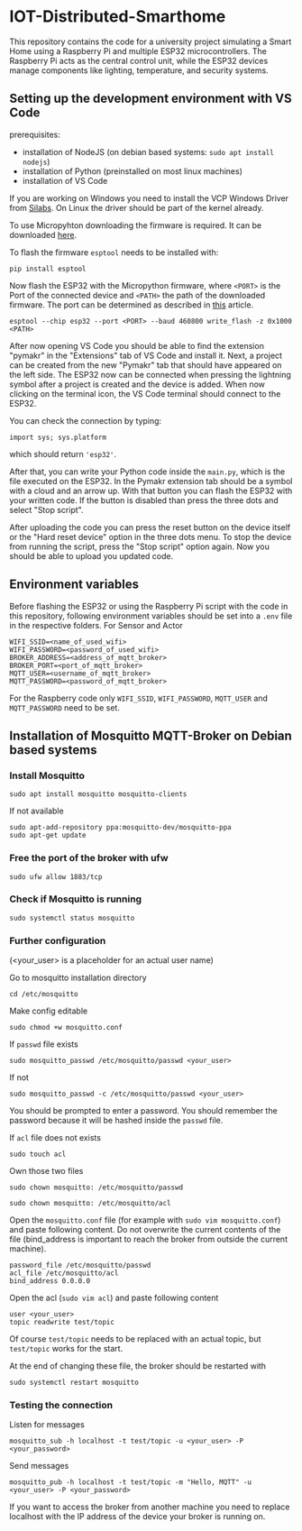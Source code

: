 # IOT-Distributed-Smarthome
This repository contains the code for a university project simulating a Smart Home using a Raspberry Pi and multiple ESP32 microcontrollers. The Raspberry Pi acts as the central control unit, while the ESP32 devices manage components like lighting, temperature, and security systems.

## Setting up the development environment with VS Code
prerequisites:
- installation of NodeJS (on debian based systems: ```sudo apt install nodejs```)
- installation of Python (preinstalled on most linux machines)
- installation of VS Code

If you are working on Windows you need to install the VCP Windows Driver from
[Silabs](https://www.silabs.com/developers/usb-to-uart-bridge-vcp-drivers?tab=downloads). On Linux the driver should be part of the kernel already.

To use Micropyhton downloading the firmware is required. It can be downloaded
[here](https://www.micropython.org/download/ESP32_GENERIC/).

To flash the firmware ```esptool``` needs to be installed with:
```
pip install esptool
```
Now flash the ESP32 with the Micropython firmware, where ```<PORT>``` is the Port
of the connected device and ```<PATH>``` the path of the downloaded firmware.
The port can be determined as described in [this](https://docs.espressif.com/projects/esp-idf/en/latest/esp32/get-started/establish-serial-connection.html#check-port-on-windows) article.
```
esptool --chip esp32 --port <PORT> --baud 460800 write_flash -z 0x1000 <PATH>
```

After now opening VS Code you should be able to find the extension "pymakr" in the "Extensions" tab of VS Code and install it. Next, a project can be created from the new "Pymakr" tab that should have appeared on the left side. The ESP32 now can be connected when pressing the lightning symbol after a project is created and the device is added. When now clicking on the terminal icon, the VS Code terminal should connect to the ESP32.

You can check the connection by typing:
```
import sys; sys.platform
```
which should return ```'esp32'```.

After that, you can write your Python code inside the ```main.py```, which is the file executed on the ESP32. In the Pymakr extension tab should be a symbol with a cloud and an arrow up. With that button you can flash the ESP32 with your written code. If the button is disabled than press the three dots and select "Stop script".

After uploading the code you can press the reset button on the device itself or the "Hard reset device" option in the three dots menu. To stop the device from running the script, press the "Stop script" option again. Now you should be able to upload you updated code.

## Environment variables
Before flashing the ESP32 or using the Raspberry Pi script with the code in this repository, following environment variables should be set into a
```.env``` file in the respective folders.
For Sensor and Actor
```
WIFI_SSID=<name_of_used_wifi>
WIFI_PASSWORD=<password_of_used_wifi>
BROKER_ADDRESS=<address_of_mqtt_broker>
BROKER_PORT=<port_of_mqtt_broker>
MQTT_USER=<username_of_mqtt_broker>
MQTT_PASSWORD=<password_of_mqtt_broker>
```

For the Raspberry code only ```WIFI_SSID```, ```WIFI_PASSWORD```, ```MQTT_USER``` and ```MQTT_PASSWORD``` need to be set.

## Installation of Mosquitto MQTT-Broker on Debian based systems

### Install Mosquitto
```
sudo apt install mosquitto mosquitto-clients
```

If not available
```
sudo apt-add-repository ppa:mosquitto-dev/mosquitto-ppa
sudo apt-get update
```
### Free the port of the broker with ufw
```
sudo ufw allow 1883/tcp
```
### Check if Mosquitto is running
```
sudo systemctl status mosquitto
```
### Further configuration
(<your_user> is a placeholder for an actual user name)

Go to mosquitto installation directory
```
cd /etc/mosquitto
```
Make config editable
```
sudo chmod +w mosquitto.conf
```
If ```passwd``` file exists
```
sudo mosquitto_passwd /etc/mosquitto/passwd <your_user>
```
If not 
```
sudo mosquitto_passwd -c /etc/mosquitto/passwd <your_user>
```
You should be prompted to enter a password. You should remember the password
because it will be hashed inside the ```passwd``` file.

If ```acl``` file does not exists
```
sudo touch acl
```
Own those two files
```
sudo chown mosquitto: /etc/mosquitto/passwd

sudo chown mosquitto: /etc/mosquitto/acl
```
Open the ```mosquitto.conf``` file (for example with ```sudo vim mosquitto.conf```) and paste following content. Do not overwrite the current contents of the file (bind_address is important to reach the broker from outside the current machine).
```
password_file /etc/mosquitto/passwd
acl_file /etc/mosquitto/acl
bind_address 0.0.0.0
```
Open the acl (```sudo vim acl```) and paste following content
```
user <your_user>
topic readwrite test/topic
```
Of course ```test/topic``` needs to be replaced with an actual topic, but ```test/topic``` works for the start.

At the end of changing these file, the broker should be restarted with
```
sudo systemctl restart mosquitto
```

### Testing the connection
Listen for messages
```
mosquitto_sub -h localhost -t test/topic -u <your_user> -P <your_password>
```
Send messages
```
mosquitto_pub -h localhost -t test/topic -m "Hello, MQTT" -u <your_user> -P <your_password>
```
If you want to access the broker from another machine you need to replace localhost with the IP address of the device your broker is running on.